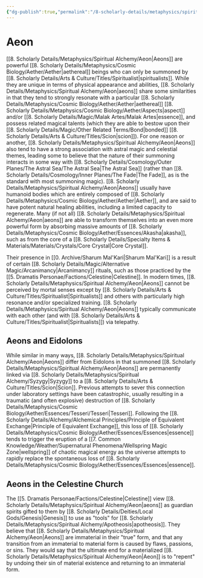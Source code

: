 ```yaml
---
{"dg-publish":true,"permalink":"/8-scholarly-details/metaphysics/spiritual-alchemy/aeon/","noteIcon":""}
---
```


# Aeon

[[8. Scholarly Details/Metaphysics/Spiritual Alchemy/Aeon\|Aeons]] are powerful [[8. Scholarly Details/Metaphysics/Cosmic Biology/Aether/Aether\|aethereal]] beings who can only be summoned by [[8. Scholarly Details/Arts & Culture/Titles/Spiritualist\|spiritualists]]. While they are unique in terms of physical appearance and abilities, [[8. Scholarly Details/Metaphysics/Spiritual Alchemy/Aeon\|aeons]] share some similarities in that they tend to strongly resonate with a particular [[8. Scholarly Details/Metaphysics/Cosmic Biology/Aether/Aether\|aethereal]] [[8. Scholarly Details/Metaphysics/Cosmic Biology/Aether/Aspects\|aspect]] and/or [[8. Scholarly Details/Magic/Malak Artes/Malak Artes\|essence]], and possess related magical talents (which they are able to bestow upon their [[8. Scholarly Details/Magic/Other Related Terms/Bond\|bonded]] [[8. Scholarly Details/Arts & Culture/Titles/Scion\|scion]]). For one reason or another, [[8. Scholarly Details/Metaphysics/Spiritual Alchemy/Aeon\|Aeons]] also tend to have a strong association with astral magic and celestial themes, leading some to believe that the nature of their summoning interacts in some way with [[8. Scholarly Details/Cosmology/Outer Planes/The Astral Sea/The Astral Sea\|The Astral Sea]] (rather than [[8. Scholarly Details/Cosmology/Inner Planes/The Fade\|The Fade]], as is the standard with most summoning magic). [[8. Scholarly Details/Metaphysics/Spiritual Alchemy/Aeon\|Aeons]] usually have humanoid bodies which are entirely composed of [[8. Scholarly Details/Metaphysics/Cosmic Biology/Aether/Aether\|Aether]], and are said to have potent natural healing abilities, including a limited capacity to regenerate. Many (if not all) [[8. Scholarly Details/Metaphysics/Spiritual Alchemy/Aeon\|aeons]] are able to transform themselves into an even more powerful form by absorbing massive amounts of [[8. Scholarly Details/Metaphysics/Cosmic Biology/Aether/Essences/Akasha\|akasha]], such as from the core of a [[8. Scholarly Details/Specialty Items & Materials/Materials/Crystals/Core Crystal\|Core Crystal]]. 

Their presence in [[0. Archive/Sharum Mal'Kari\|Sharum Mal'Kari]] is a result of certain [[8. Scholarly Details/Magic/Alternative Magic/Arcanimancy\|Arcanimancy]] rituals, such as those practiced by the [[5. Dramatis Personae/Factions/Celestine\|Celestine]]. In modern times, [[8. Scholarly Details/Metaphysics/Spiritual Alchemy/Aeon\|Aeons]] cannot be perceived by mortal senses except by [[8. Scholarly Details/Arts & Culture/Titles/Spiritualist\|Spiritualists]] and others with particularly high resonance and/or specialized training. [[8. Scholarly Details/Metaphysics/Spiritual Alchemy/Aeon\|Aeons]] typically communicate with each other (and with [[8. Scholarly Details/Arts & Culture/Titles/Spiritualist\|Spiritualists]]) via telepathy.

## Aeons and Eidolons 

While similar in many ways, [[8. Scholarly Details/Metaphysics/Spiritual Alchemy/Aeon\|Aeons]] differ from Eidolons in that summoned [[8. Scholarly Details/Metaphysics/Spiritual Alchemy/Aeon\|Aeons]] are permanently linked via [[8. Scholarly Details/Metaphysics/Spiritual Alchemy/Syzygy\|Syzygy]] to a [[8. Scholarly Details/Arts & Culture/Titles/Scion\|Scion]]. Previous attempts to sever this connection under laboratory settings have been catastrophic, usually resulting in a traumatic (and often explosive) destruction of [[8. Scholarly Details/Metaphysics/Cosmic Biology/Aether/Essences/Tesseri/Tesseri\|Tesseri]]. Following the [[8. Scholarly Details/Alchemy/Alchemical Principles/Principle of Equivalent Exchange\|Principle of Equivalent Exchange]], this loss of [[8. Scholarly Details/Metaphysics/Cosmic Biology/Aether/Essences/Essences\|essence]] tends to trigger the eruption of a [[7. Common Knowledge/Weather/Supernatural Phenomena/Wellspring Magic Zone\|wellspring]] of chaotic magical energy as the universe attempts to rapidly replace the spontaneous loss of [[8. Scholarly Details/Metaphysics/Cosmic Biology/Aether/Essences/Essences\|essence]].

## Aeons in the Celestine Church 

The [[5. Dramatis Personae/Factions/Celestine\|Celestine]] view [[8. Scholarly Details/Metaphysics/Spiritual Alchemy/Aeon\|aeons]] as guardian spirits gifted to them by [[8. Scholarly Details/Deities/Local Gods/Genesis\|Genesis]] to use as "tools" for [[8. Scholarly Details/Metaphysics/Spiritual Alchemy/Apotheosis\|apotheosis]]. They believe that [[8. Scholarly Details/Metaphysics/Spiritual Alchemy/Aeon\|Aeons]] are immaterial in their "true" form, and that any transition from an immaterial to material form is caused by flaws, passions, or sins. They would say that the ultimate end for a materialized [[8. Scholarly Details/Metaphysics/Spiritual Alchemy/Aeon\|Aeon]] is to "repent" by undoing their sin of material existence and returning to an immaterial form.

